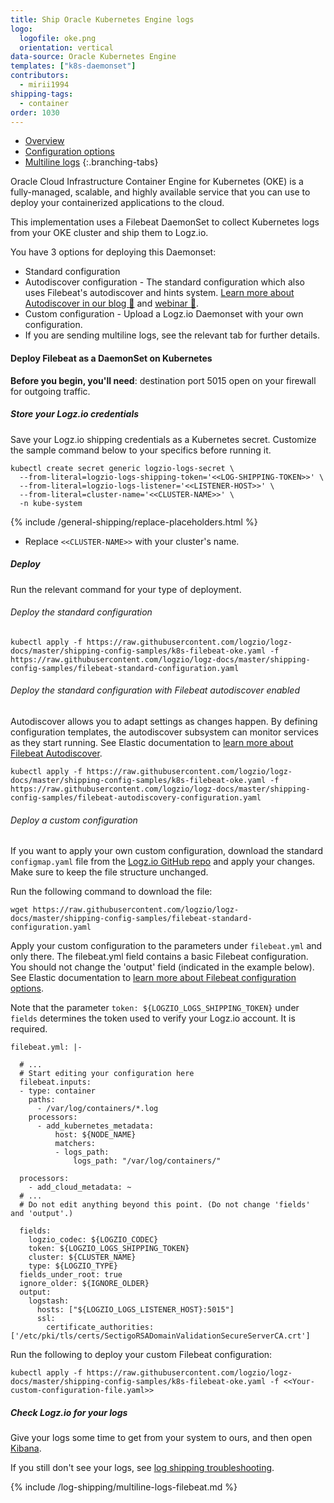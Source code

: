 ```yaml
---
title: Ship Oracle Kubernetes Engine logs
logo:
  logofile: oke.png
  orientation: vertical
data-source: Oracle Kubernetes Engine
templates: ["k8s-daemonset"]
contributors:
  - mirii1994
shipping-tags:
  - container
order: 1030
---
```


<!-- tabContainer:start -->
<div class="branching-container">

* [Overview](#overview)
* [Configuration options](#default-config)
* [Multiline logs](#multiline)
{:.branching-tabs}

<!-- tab:start -->
<div id="overview">


Oracle Cloud Infrastructure Container Engine for Kubernetes (OKE) is a fully-managed, scalable, and highly available service that you can use to deploy your containerized applications to the cloud.

This implementation uses a Filebeat DaemonSet to collect Kubernetes logs from your OKE cluster and ship them to Logz.io.

You have 3 options for deploying this Daemonset:

* Standard configuration
* Autodiscover configuration - The standard configuration which also uses Filebeat's autodiscover and hints system. [Learn more about Autodiscover in our blog 🔗](https://logz.io/blog/what-is-autodiscover-filebeat/) and [webinar 🎥](https://logz.io/learn/webinar-collecting-and-shipping-kubernetes-logs-at-scale-with-filebeat-autodiscover/).
* Custom configuration - Upload a Logz.io Daemonset with your own configuration.
* If you are sending multiline logs, see the relevant tab for further details.

</div>
<!-- tab:end -->
<!-- tab:start -->
<div id="default-config">

#### Deploy Filebeat as a DaemonSet on Kubernetes


**Before you begin, you'll need**: destination port 5015 open on your firewall for outgoing traffic.


<div class="tasklist">

##### Store your Logz.io credentials

Save your Logz.io shipping credentials as a Kubernetes secret. Customize the sample command below to your specifics before running it.


```shell
kubectl create secret generic logzio-logs-secret \
  --from-literal=logzio-logs-shipping-token='<<LOG-SHIPPING-TOKEN>>' \
  --from-literal=logzio-logs-listener='<<LISTENER-HOST>>' \
  --from-literal=cluster-name='<<CLUSTER-NAME>>' \
  -n kube-system
```

{% include /general-shipping/replace-placeholders.html %}
* Replace `<<CLUSTER-NAME>>` with your cluster's name.


##### Deploy

Run the relevant command for your type of deployment.

###### Deploy the standard configuration

```shell
kubectl apply -f https://raw.githubusercontent.com/logzio/logz-docs/master/shipping-config-samples/k8s-filebeat-oke.yaml -f https://raw.githubusercontent.com/logzio/logz-docs/master/shipping-config-samples/filebeat-standard-configuration.yaml
```

###### Deploy the standard configuration with Filebeat autodiscover enabled

Autodiscover allows you to adapt settings as changes happen. By defining configuration templates, the autodiscover subsystem can monitor services as they start running.  See Elastic documentation to [learn more about Filebeat Autodiscover](https://www.elastic.co/guide/en/beats/filebeat/current/configuration-autodiscover.html). 

```shell
kubectl apply -f https://raw.githubusercontent.com/logzio/logz-docs/master/shipping-config-samples/k8s-filebeat-oke.yaml -f https://raw.githubusercontent.com/logzio/logz-docs/master/shipping-config-samples/filebeat-autodiscovery-configuration.yaml
```

###### Deploy a custom configuration

If you want to apply your own custom configuration, download the standard `configmap.yaml` file from the [Logz.io GitHub repo](https://raw.githubusercontent.com/logzio/logz-docs/master/shipping-config-samples/filebeat-standard-configuration.yaml) and apply your changes. Make sure to keep the file structure unchanged.

Run the following command to download the file:

```shell
wget https://raw.githubusercontent.com/logzio/logz-docs/master/shipping-config-samples/filebeat-standard-configuration.yaml
```

Apply your custom configuration to the parameters under `filebeat.yml` and only there. The filebeat.yml field contains a basic Filebeat configuration. You should not change the 'output' field (indicated in the example below). See Elastic documentation to [learn more about Filebeat configuration options](https://www.elastic.co/guide/en/beats/filebeat/current/configuring-howto-filebeat.html).

Note that the parameter `token: ${LOGZIO_LOGS_SHIPPING_TOKEN}` under `fields` determines the token used to verify your Logz.io account. It is required.

```
filebeat.yml: |-

  # ...
  # Start editing your configuration here
  filebeat.inputs:
  - type: container
    paths:
      - /var/log/containers/*.log
    processors:
      - add_kubernetes_metadata:
          host: ${NODE_NAME}
          matchers:
          - logs_path:
              logs_path: "/var/log/containers/"

  processors:
    - add_cloud_metadata: ~
  # ...
  # Do not edit anything beyond this point. (Do not change 'fields' and 'output'.)

  fields:
    logzio_codec: ${LOGZIO_CODEC}
    token: ${LOGZIO_LOGS_SHIPPING_TOKEN}
    cluster: ${CLUSTER_NAME}
    type: ${LOGZIO_TYPE}
  fields_under_root: true
  ignore_older: ${IGNORE_OLDER}
  output:
    logstash:
      hosts: ["${LOGZIO_LOGS_LISTENER_HOST}:5015"]
      ssl:
        certificate_authorities: ['/etc/pki/tls/certs/SectigoRSADomainValidationSecureServerCA.crt']
```

Run the following to deploy your custom Filebeat configuration:

```shell
kubectl apply -f https://raw.githubusercontent.com/logzio/logz-docs/master/shipping-config-samples/k8s-filebeat-oke.yaml -f <<Your-custom-configuration-file.yaml>>
```

##### Check Logz.io for your logs

Give your logs some time to get from your system to ours,
and then open [Kibana](https://app.logz.io/#/dashboard/kibana).

If you still don't see your logs,
see [log shipping troubleshooting]({{site.baseurl}}/user-guide/log-shipping/log-shipping-troubleshooting.html).

</div>

</div>
<!-- tab:end -->
<!-- tab:start -->
<div id="multiline">

{% include /log-shipping/multiline-logs-filebeat.md %}

</div>
<!-- tab:end -->

</div>
<!-- tabContainer:end -->